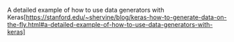 A detailed example of how to use data generators with Keras[https://stanford.edu/~shervine/blog/keras-how-to-generate-data-on-the-fly.html#a-detailed-example-of-how-to-use-data-generators-with-keras]
